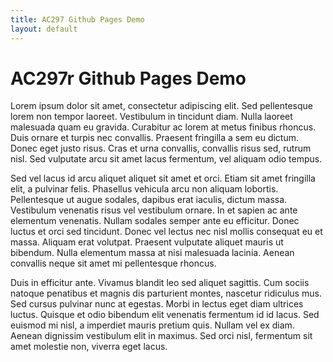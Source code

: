 ```yaml
---
title: AC297 Github Pages Demo
layout: default
---
```

# AC297r Github Pages Demo

Lorem ipsum dolor sit amet, consectetur adipiscing elit. Sed pellentesque lorem non tempor laoreet. Vestibulum in tincidunt diam. Nulla laoreet malesuada quam eu gravida. Curabitur ac lorem at metus finibus rhoncus. Duis ornare et turpis nec convallis. Praesent fringilla a sem eu dictum. Donec eget justo risus. Cras et urna convallis, convallis risus sed, rutrum nisl. Sed vulputate arcu sit amet lacus fermentum, vel aliquam odio tempus.

Sed vel lacus id arcu aliquet aliquet sit amet et orci. Etiam sit amet fringilla elit, a pulvinar felis. Phasellus vehicula arcu non aliquam lobortis. Pellentesque ut augue sodales, dapibus erat iaculis, dictum massa. Vestibulum venenatis risus vel vestibulum ornare. In et sapien ac ante elementum venenatis. Nullam sodales semper ante eu efficitur. Donec luctus et orci sed tincidunt. Donec vel lectus nec nisl mollis consequat eu et massa. Aliquam erat volutpat. Praesent vulputate aliquet mauris ut bibendum. Nulla elementum massa at nisi malesuada lacinia. Aenean convallis neque sit amet mi pellentesque rhoncus.

Duis in efficitur ante. Vivamus blandit leo sed aliquet sagittis. Cum sociis natoque penatibus et magnis dis parturient montes, nascetur ridiculus mus. Sed cursus pulvinar nunc at egestas. Morbi in lectus eget diam ultrices luctus. Quisque et odio bibendum elit venenatis fermentum id id lacus. Sed euismod mi nisl, a imperdiet mauris pretium quis. Nullam vel ex diam. Aenean dignissim vestibulum elit in maximus. Sed orci nisl, fermentum sit amet molestie non, viverra eget lacus.
